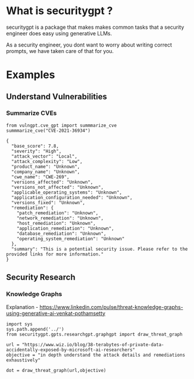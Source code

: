 # What is securitygpt ? 
securitygpt is a package that makes makes common tasks that a
security engineer does easy using generative LLMs.  

As a security engineer, you dont want to worry about writing correct prompts, we have taken care of that for you.

# Examples

## Understand Vulnerabilities

### Summarize CVEs

```
from vulngpt.cve_gpt import summmarize_cve
summmarize_cve("CVE-2021-36934")

{
  "base_score": 7.8,
  "severity": "High",
  "attack_vector": "Local",
  "attack_complexity": "Low",
  "product_name": "Unknown",
  "company_name": "Unknown",
  "cwe_name": "CWE-269",
  "versions_affected": "Unknown",
  "versions_not_affected": "Unknown",
  "applicable_operating_systems": "Unknown",
  "application_configuration_needed": "Unknown",
  "versions_fixed": "Unknown",
  "remediation": {
    "patch_remediation": "Unknown",
    "network_remediation": "Unknown",
    "host_remediation": "Unknown",
    "application_remediation": "Unknown",
    "database_remediation": "Unknown",
    "operating_system_remediation": "Unknown"
  },
  "summary": "This is a potential security issue. Please refer to the provided links for more information."
}

```

## Security Research

### Knowledge Graphs

Explanation - https://www.linkedin.com/pulse/threat-knowledge-graphs-using-generative-ai-venkat-pothamsetty

```
import sys
sys.path.append('../')
from securitygpt.gpts.researchgpt.graphgpt import draw_threat_graph

url = "https://www.wiz.io/blog/38-terabytes-of-private-data-accidentally-exposed-by-microsoft-ai-researchers"
objective = "in depth understand the attack details and remediations exhaustively"

dot = draw_threat_graph(url,objective)

```